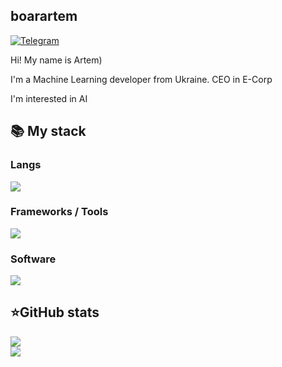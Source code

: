 ## boarartem
[![Telegram](https://img.shields.io/badge/-Telegram-2CA5E0?style=flat&logo=telegram&logoColor=white)](https://tlgg.ru/artem_boyar)

Hi! My name is Artem)

I'm a Machine Learning developer from Ukraine. CEO in E-Corp

I'm interested in AI

  <summary><h2><b>📚 My stack</b></h2></summary>
  <p>
    <h3>Langs</h3>
    <img src="https://skillicons.dev/icons?i=py,postgres,sqlite,r,mongo, redis, node.js, typescript, javascript, nest.js, prisma&perline=7" />
    <h3>Frameworks / Tools</h3>
    <img src="https://skillicons.dev/icons?i=unity,linux,git,docker,ubuntu,windows,arch&perline=7" />
    <h3>Software</h3>
    <img src="https://skillicons.dev/icons?i=visualstudio,pycharm,postman,discord&perline=7" />
    <br>
  </p>
</details>


  <summary><h2><b>⭐GitHub stats</b></h2></summary>
  <p>
   <img src="https://github-readme-stats.vercel.app/api/top-langs/?username=boarartem&theme=dracula&layout=compact&hide_border=true&bg_color=00000000" />
   <br>
   <img src="https://github-readme-stats.vercel.app/api?username=boarartem&count_private=true&show_icons=true&theme=dracula&hide_border=true&bg_color=00000000" />
  </p>
</details>
